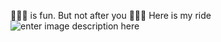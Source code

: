 

🚵🏻‍♂️ is fun. But not after you 🏋🏻‍♂️
Here is my ride
![enter image description here](http://mitchell.life/wp-content/uploads/2016/06/IMG_20160611_103241-720x380.jpg)
<!--stackedit_data:
eyJoaXN0b3J5IjpbLTE5MjkzNDgyOCwtNzU3MjQzNTM1XX0=
-->